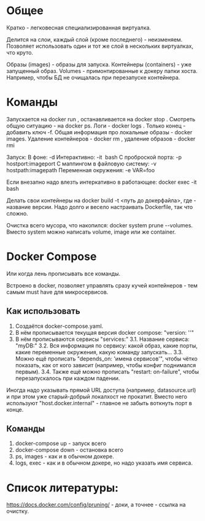 # Общее
Кратко - легковесная специализированная виртуалка.

Делится на слои, каждый слой (кроме последнего) - неизменяем.
Позволяет использовать один и тот же слой в нескольких виртуалках, что круто.

Образы (images) - образы для запуска.
Контейнеры (containers) - уже запущенный образ.
Volumes - примонтированные к докеру папки хоста. Например, чтобы БД не очищалась при перезапуске контейнера. 

# Команды
Запускается на docker run <image>, останавливается на docker stop <conta>. Смотреть общую ситуацию - на docker ps.
Логи - docker logs <conta>. Только конец - добавить ключ -f.
Общая информация про локальные образы - docker images. 
Удаление контейнеров - docker rm <conta>, удаление образов - docker rmi <image>

Запуск:
В фоне: -d
Интерактивно: -it <image> bash
С проброской порта: -p hostport:imageport
С маппингом в файловую систему: -v hostpath:imagepath
Переменная окружения: -e VAR=foo

Если внезапно надо влезть интеркативно в работающее: docker exec -it <conta> bash

Делать свои контейнеры на docker build -t <tag> <путь до докерфайла>, где <tag> - название версии. 
Надо долго и весело настраивать Dockerfile, так что сложно.

Очистка всего мусора, что накопился: docker system prune --volumes. Вместо system можно написать volume, image или же container.

# Docker Compose
Или когда лень прописывать все команды.

Встроено в docker, позволяет управлять сразу кучей контейнеров - тем самым must have для микросервисов.

## Как использовать
1. Создаётся docker-compose.yaml.
2. В нём прописывается текущая версия docker compose: "version: ''"
3. В нём прописываются сервисы "services:"
	3.1. Название сервиса: "myDB:"
		3.2. Вся информация по сервису: какой образ, какие порты, какие переменные окружения, какую команду запускать...
		3.3. Можно ещё прописать "depends_on: 'имена сервисов'", чтобы чётко показать, как от кого зависит (например, чтобы конфиг поднимался первым).
		3.4. Также ещё можно прописать "restart: on-failure", чтобы перезапускалось при каждом падении.
		
Иногда надо указывать прямой URL доступа (например, datasource.url) и при этом уже старый-добрый локалхост не прокатит. Вместо него используют "host.docker.internal" - главное не забыть воткнуть порт в конце.

## Команды
1. docker-compose up - запуск всего 
2. docker-compose down - остановка всего
3. ps, images - как и в обычном докере.
4. logs, exec - как и в обычном докере, но надо указать имя сервиса.

# Список литературы:
https://docs.docker.com/config/pruning/ - доки, а точнее - ссылка на очистку.
